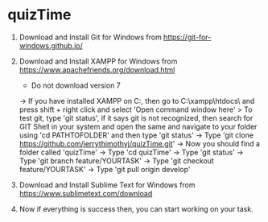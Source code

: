 # quizTime

1) Download and Install Git for Windows from https://git-for-windows.github.io/

2) Download and Install XAMPP for Windows from https://www.apachefriends.org/download.html
	* Do not download version 7

	-> If you have installed XAMPP on C:, then go to C:\xampp\htdocs\ and press shift + right click and select 'Open command window here'
		> To test git, type 'git status', if it says git is not recognized, then search for GIT Shell in your system and open the same and navigate to your folder using 'cd PATHTOFOLDER' and then type 'git status'
	-> Type 'git clone https://github.com/jerrythimothyj/quizTime.git'
	-> Now you should find a folder called 'quizTime'
	-> Type 'cd quizTime'
	-> Type 'git status'
	-> Type 'git branch feature/YOURTASK'
	-> Type 'git checkout feature/YOURTASK'
	-> Type 'git pull origin develop'

3) Download and Install Sublime Text for Windows from https://www.sublimetext.com/download

4) Now if everything is success then, you can start working on your task.
